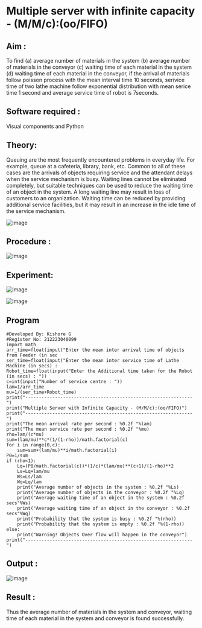 # Multiple server with infinite capacity - (M/M/c):(oo/FIFO)
## Aim :
To find (a) average number of materials in the system (b) average number of materials in the conveyor (c) waiting time of each material in the system (d) waiting time of each material in the conveyor, if the arrival  of materials follow poisson process with the mean interval time 10 seconds, serivice time of two lathe machine follow exponential distribution with mean serice time 1 second and average service time of robot is 7seconds.

## Software required :
Visual components and Python

## Theory:
Queuing are the most frequently encountered problems in everyday life. For example, queue at a cafeteria, library, bank, etc. Common to all of these cases are the arrivals of objects requiring service and the attendant delays when the service mechanism is busy. Waiting lines cannot be eliminated completely, but suitable techniques can be used to reduce the waiting time of an object in the system. A long waiting line may result in loss of customers to an organization. Waiting time can be reduced by providing additional service facilities, but it may result in an increase in the idle time of the service mechanism.

![image](https://user-images.githubusercontent.com/103921593/203238035-1c8109bc-cbf2-4c77-baea-c5b682a752ef.png)

## Procedure :

![image](https://user-images.githubusercontent.com/103921593/203238265-176740b0-eae2-4772-90be-5449869ac9b0.png)




## Experiment:
![image](https://github.com/KishoreG2006/Muttiple-capacity-with-infinite-capacity/assets/163398482/1a0cbc67-78c3-45ee-a840-47da17629af4)



![image](https://github.com/KishoreG2006/Muttiple-capacity-with-infinite-capacity/assets/163398482/77d691bb-7e09-483d-9a78-91150d436728)


## Program

    #Developed By: Kishore G
    #Register No: 212223040099
    import math
    arr_time=float(input("Enter the mean inter arrival time of objects from Feeder (in sec
    ser_time=float(input("Enter the mean inter service time of Lathe Machine (in secs) :
    Robot_time=float(input("Enter the Additional time taken for the Robot (in secs) : "))
    c=int(input("Number of service centre : "))
    lam=1/arr_time
    mu=1/(ser_time+Robot_time)
    print("--------------------------------------------------------------")
    print("Multiple Server with Infinite Capacity - (M/M/c):(oo/FIFO)")
    print("--------------------------------------------------------------")
    print("The mean arrival rate per second : %0.2f "%lam)
    print("The mean service rate per second : %0.2f "%mu)
    rho=lam/(c*mu)
    sum=(lam/mu)**c*(1/(1-rho))/math.factorial(c)
    for i in range(0,c):
        sum=sum+(lam/mu)**i/math.factorial(i)
    P0=1/sum
    if (rho<1):
        Lq=(P0/math.factorial(c))*(1/c)*(lam/mu)**(c+1)/(1-rho)**2
        Ls=Lq+lam/mu
        Ws=Ls/lam
        Wq=Lq/lam
        print("Average number of objects in the system : %0.2f "%Ls)
        print("Average number of objects in the conveyor : %0.2f "%Lq)
        print("Average waiting time of an object in the system : %0.2f secs"%Ws)
        print("Average waiting time of an object in the conveyor : %0.2f secs"%Wq)
        print("Probability that the system is busy : %0.2f "%(rho))
        print("Probability that the system is empty : %0.2f "%(1-rho))
    else:
        print("Warning! Objects Over flow will happen in the conveyor")
    print("--------------------------------------------------------------")

## Output :


![image](https://github.com/KishoreG2006/Muttiple-capacity-with-infinite-capacity/assets/163398482/d8339f4f-e1e9-4340-b767-6cdee57dfcc0)


## Result : 


Thus the average number of materials in the system and conveyor, waiting time of each material in
the system and conveyor is found successfully.
